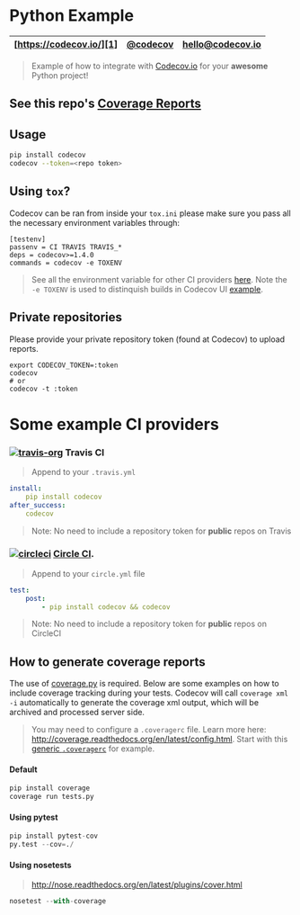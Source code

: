 Python Example
=======
| [https://codecov.io/][1] | [@codecov][2] | [hello@codecov.io][3] |
| ------------------------ | ------------- | --------------------- |

> Example of how to integrate with [Codecov.io][1] for your **awesome** Python project!

## See this repo's [Coverage Reports][4]


## Usage

```sh
pip install codecov
codecov --token=<repo token>
```

## Using `tox`?
Codecov can be ran from inside your `tox.ini` please make sure you pass all the necessary environment variables through:

```
[testenv]
passenv = CI TRAVIS TRAVIS_*
deps = codecov>=1.4.0
commands = codecov -e TOXENV
```
> See all the environment variable for other CI providers [here](https://github.com/codecov/codecov-python/blob/master/codecov/__init__.py#L260-L430). Note the `-e TOXENV` is used to distinquish builds in Codecov UI [example](https://codecov.io/gh/pyca/cryptography?ref=99c45f19be196cb45bf8de8ea105fcb4619ab504&build=7312.1).

## Private repositories
Please provide your private repository token (found at Codecov) to upload reports.

```
export CODECOV_TOKEN=:token
codecov
# or
codecov -t :token
```

# Some example CI providers

### [![travis-org](https://avatars2.githubusercontent.com/u/639823?v=2&s=50)](https://travis-ci.org) Travis CI
> Append to your `.travis.yml`

```yml
install:
    pip install codecov
after_success:
    codecov
```

> Note: No need to include a repository token for **public** repos on Travis


### [![circleci](https://avatars0.githubusercontent.com/u/1231870?v=2&s=50)](https://circleci.com/) [Circle CI](https://circleci.com/).
> Append to your `circle.yml` file

```yml
test:
    post:
        - pip install codecov && codecov
```
> Note: No need to include a repository token for **public** repos on CircleCI


## How to generate coverage reports

The use of [coverage.py](https://bitbucket.org/ned/coveragepy) is required. Below are some examples on how to include coverage tracking during your tests. Codecov will call `coverage xml -i` automatically to generate the coverage xml output, which will be archived and processed server side.

> You may need to configure a `.coveragerc` file. Learn more here: http://coverage.readthedocs.org/en/latest/config.html. Start with this [generic `.coveragerc`](https://gist.github.com/codecov-io/bf15bde2c7db1a011b6e) for example.

#### Default

```py
pip install coverage
coverage run tests.py
```

#### Using pytest

```py
pip install pytest-cov
py.test --cov=./
```

#### Using nosetests
> http://nose.readthedocs.org/en/latest/plugins/cover.html

```py
nosetest --with-coverage
```



[1]: https://codecov.io/
[2]: https://twitter.com/codecov
[3]: mailto:hello@codecov.io
[4]: https://codecov.io/github/codecov/example-python
